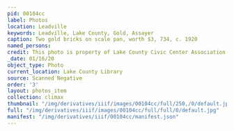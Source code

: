 ```yaml
---
pid: 00104cc
label: Photos
location: Leadville
keywords: Leadville, Lake County, Gold, Assayer
caption: Two gold bricks on scale pan, worth $3, 734, c. 1920
named_persons: 
credit: This photo is property of Lake County Civic Center Association.
_date: 01/16/20
object_type: Photo
current_location: Lake County Library
source: Scanned Negative
order: '3'
layout: photos_item
collection: climax
thumbnail: "/img/derivatives/iiif/images/00104cc/full/250,/0/default.jpg"
full: "/img/derivatives/iiif/images/00104cc/full/full/0/default.jpg"
manifest: "/img/derivatives/iiif/00104cc/manifest.json"
---
```

